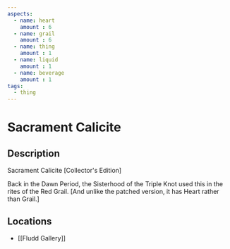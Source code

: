 ```yaml
---
aspects: 
  - name: heart
    amount : 6
  - name: grail
    amount : 6
  - name: thing
    amount : 1
  - name: liquid
    amount : 1
  - name: beverage
    amount : 1
tags:
  - thing
---
```


# Sacrament Calicite

## Description
Sacrament Calicite [Collector's Edition]

Back in the Dawn Period, the Sisterhood of the Triple Knot used this in the rites of the Red Grail. [And unlike the patched version, it has Heart rather than Grail.]
## Locations
- [[Fludd Gallery]]